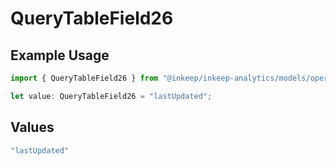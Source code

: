 # QueryTableField26

## Example Usage

```typescript
import { QueryTableField26 } from "@inkeep/inkeep-analytics/models/operations";

let value: QueryTableField26 = "lastUpdated";
```

## Values

```typescript
"lastUpdated"
```